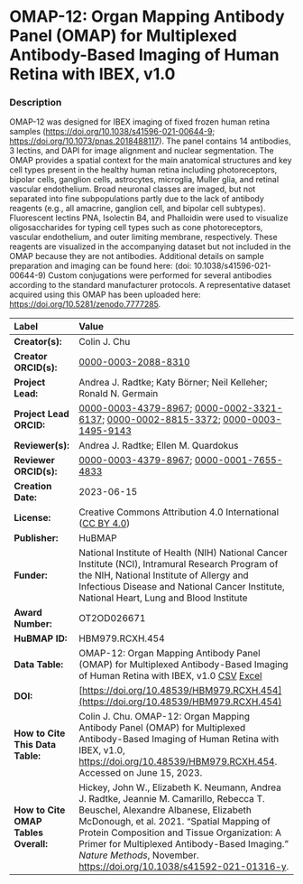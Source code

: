 # OMAP-12: Organ Mapping Antibody Panel (OMAP) for Multiplexed Antibody-Based Imaging of Human Retina with IBEX, v1.0

### Description
OMAP-12 was designed for IBEX imaging of fixed frozen human retina samples (https://doi.org/10.1038/s41596-021-00644-9; https://doi.org/10.1073/pnas.2018488117). The panel contains 14 antibodies, 3 lectins, and DAPI for image alignment and nuclear segmentation. The OMAP provides a spatial context for the main anatomical structures and key cell types present in the healthy human retina including photoreceptors, bipolar cells, ganglion cells, astrocytes, microglia, Muller glia, and retinal vascular endothelium. Broad neuronal classes are imaged, but not separated into fine subpopulations partly due to the lack of antibody reagents (e.g., all amacrine, ganglion cell, and bipolar cell subtypes). Fluorescent lectins PNA, Isolectin B4, and Phalloidin were used to visualize oligosaccharides for typing cell types such as cone photoreceptors, vascular endothelium, and outer limiting membrane, respectively. These reagents are visualized in the accompanying dataset but not included in the OMAP because they are not antibodies. Additional details on sample preparation and imaging can be found here: (doi: 10.1038/s41596-021-00644-9) Custom conjugations were performed for several antibodies according to the standard manufacturer protocols. A representative dataset acquired using this OMAP has been uploaded here: https://doi.org/10.5281/zenodo.7777285. 

| Label | Value |
| :------------- |:-------------|
| **Creator(s):** | Colin J. Chu |
| **Creator ORCID(s):** | [0000-0003-2088-8310](https://orcid.org/0000-0003-2088-8310)|
| **Project Lead:** | Andrea J. Radtke; Katy B&ouml;rner; Neil Kelleher; Ronald N. Germain |
| **Project Lead ORCID:** | [0000-0003-4379-8967](https://orcid.org/0000-0003-4379-8967); [0000-0002-3321-6137](https://orcid.org/0000-0002-3321-6137); [0000-0002-8815-3372](https://orcid.org/0000-0002-8815-3372); [0000-0003-1495-9143](https://orcid.org/0000-0003-1495-9143) |
| **Reviewer(s):** |Andrea J. Radtke; Ellen M. Quardokus |
| **Reviewer ORCID(s):** |[0000-0003-4379-8967](https://orcid.org/0000-0003-4379-8967); [0000-0001-7655-4833](https://orcid.org/0000-0001-7655-4833) |  
| **Creation Date:** | 2023-06-15|
| **License:** | Creative Commons Attribution 4.0 International ([CC BY 4.0](https://creativecommons.org/licenses/by/4.0/)) |
| **Publisher:** | HuBMAP |
| **Funder:** | National Institute of Health (NIH) National Cancer Institute (NCI), Intramural Research Program of the NIH, National Institute of Allergy and Infectious Disease and National Cancer Institute, National Heart, Lung and Blood Institute|
| **Award Number:** | OT2OD026671 |
| **HuBMAP ID:** | HBM979.RCXH.454 |
| **Data Table:** | OMAP-12: Organ Mapping Antibody Panel (OMAP) for Multiplexed Antibody-Based Imaging of Human Retina with IBEX, v1.0 [CSV](https://hubmapconsortium.github.io/ccf-releases/v1.4/omap/omap-12-eye-retina-ibex.csv) [Excel](https://hubmapconsortium.github.io/ccf-releases/v1.4/omap/omap-12-eye-retina-ibex.xlsx) |
| **DOI:** | [https://doi.org/10.48539/HBM979.RCXH.454](https://doi.org/10.48539/HBM979.RCXH.454) |
| **How to Cite This Data Table:** | Colin J. Chu. OMAP-12: Organ Mapping Antibody Panel (OMAP) for Multiplexed Antibody-Based Imaging of Human Retina with IBEX, v1.0, https://doi.org/10.48539/HBM979.RCXH.454. Accessed on June 15, 2023.|
| **How to Cite OMAP Tables Overall:** | Hickey, John W., Elizabeth K. Neumann, Andrea J. Radtke, Jeannie M. Camarillo, Rebecca T. Beuschel, Alexandre Albanese, Elizabeth McDonough, et al. 2021. “Spatial Mapping of Protein Composition and Tissue Organization: A Primer for Multiplexed Antibody-Based Imaging.” *Nature Methods*, November. https://doi.org/10.1038/s41592-021-01316-y. |

